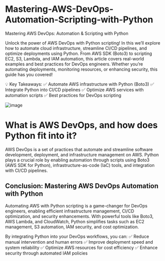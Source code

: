 # Mastering-AWS-DevOps-Automation-Scripting-with-Python
Mastering AWS DevOps: Automation &  Scripting with Python

Unlock the power of AWS DevOps with Python scripting! In this we’ll explore how to automate cloud infrastructure, streamline CI/CD pipelines, and optimize deployments using Python. From AWS SDK (Boto3) to scripting EC2, S3, Lambda, and IAM automation, this article covers real-world examples and best practices for DevOps engineers. Whether you’re automating deployments, monitoring resources, or enhancing security, this guide has you covered!

💡 Key Takeaways:
✅ Automate AWS infrastructure with Python (Boto3)
✅ Integrate Python into CI/CD pipelines
✅ Optimize AWS services with automation scripts
✅ Best practices for DevOps scripting

![image](https://github.com/user-attachments/assets/d0bcb1b3-24c3-4181-9d1c-1fa7f3caac0a)


# What is AWS DevOps, and how does Python fit into it?
AWS DevOps is a set of practices that automate and streamline software development, deployment, and infrastructure management on AWS. Python plays a crucial role by enabling automation through scripts using Boto3 (AWS SDK for Python), infrastructure-as-code (IaC) tools, and integration with CI/CD pipelines.



## Conclusion: Mastering AWS DevOps Automation with Python
Automating AWS with Python scripting is a game-changer for DevOps engineers, enabling efficient infrastructure management, CI/CD optimization, and security enhancements. With powerful tools like Boto3, AWS Lambda, and CloudWatch, Python simplifies tasks such as EC2 management, S3 automation, IAM security, and cost optimization.

By integrating Python into your DevOps workflows, you can:
✅ Reduce manual intervention and human errors
✅ Improve deployment speed and system reliability
✅ Optimize AWS resources for cost efficiency
✅ Enhance security through automated IAM policies
